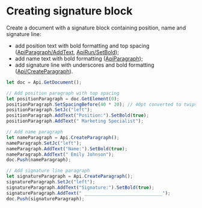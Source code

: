 # Creating signature block

Create a document with a signature block containing position, name and signature line:

- add position text with bold formatting and top spacing ([ApiParagraph/AddText](/docs/office-api/usage-api/text-document-api/ApiParagraph/Methods/AddText.md), [ApiRun/SetBold](/docs/office-api/usage-api/text-document-api/ApiRun/Methods/SetBold.md));
- add name text with bold formatting ([ApiParagraph](/docs/office-api/usage-api/text-document-api/ApiParagraph/ApiParagraph.md));
- add signature line with underscores and bold formatting ([Api/CreateParagraph](/docs/office-api/usage-api/text-document-api/Api/Methods/CreateParagraph.md)).

```ts editor-docx zoom=60
let doc = Api.GetDocument();

// Add position paragraph with top spacing
let positionParagraph = doc.GetElement(0);
positionParagraph.SetSpacingBefore(40 * 20); // 40pt converted to twips (1pt = 20 twips)
positionParagraph.SetJc("left");
positionParagraph.AddText("Position:").SetBold(true);
positionParagraph.AddText(" Marketing Specialist");

// Add name paragraph
let nameParagraph = Api.CreateParagraph();
nameParagraph.SetJc("left");
nameParagraph.AddText("Name:").SetBold(true);
nameParagraph.AddText(" Emily Johnson");
doc.Push(nameParagraph);

// Add signature line paragraph
let signatureParagraph = Api.CreateParagraph();
signatureParagraph.SetJc("left");
signatureParagraph.AddText("Signature:").SetBold(true);
signatureParagraph.AddText(" _____________________________");
doc.Push(signatureParagraph);
```
